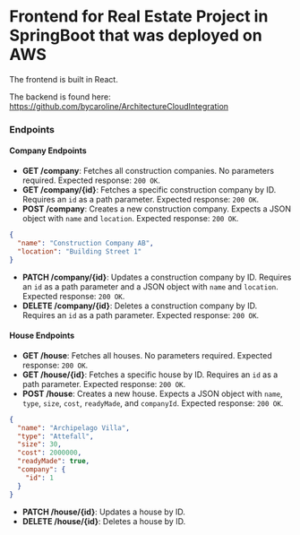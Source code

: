 # Frontend for Real Estate Project in SpringBoot that was deployed on AWS

The frontend is built in React. 

The backend is found here: 
https://github.com/bycaroline/ArchitectureCloudIntegration

### Endpoints

#### Company Endpoints

* **GET /company**: Fetches all construction companies. No parameters required. Expected response: `200 OK`.
* **GET /company/{id}**: Fetches a specific construction company by ID. Requires an `id` as a path parameter. Expected response: `200 OK`.
* **POST /company**: Creates a new construction company. Expects a JSON object with `name` and `location`. Expected response: `200 OK`.

```json
{
  "name": "Construction Company AB",
  "location": "Building Street 1"
}
```

* **PATCH /company/{id}**: Updates a construction company by ID. Requires an `id` as a path parameter and a JSON object with `name` and `location`. Expected response: `200 OK`.
* **DELETE /company/{id}**: Deletes a construction company by ID. Requires an `id` as a path parameter. Expected response: `200 OK`.

#### House Endpoints

* **GET /house**: Fetches all houses. No parameters required. Expected response: `200 OK`.
* **GET /house/{id}**: Fetches a specific house by ID. Requires an `id` as a path parameter. Expected response: `200 OK`.
* **POST /house**: Creates a new house. Expects a JSON object with `name`, `type`, `size`, `cost`, `readyMade`, and `companyId`. Expected response: `200 OK`.

```json
{
  "name": "Archipelago Villa",
  "type": "Attefall",
  "size": 30,
  "cost": 2000000,
  "readyMade": true,
  "company": {
    "id": 1
  }
}
```

* **PATCH /house/{id}**: Updates a house by ID.
* **DELETE /house/{id}**: Deletes a house by ID.

